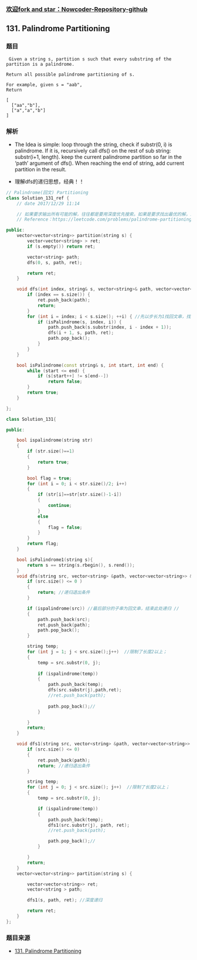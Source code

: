 ### [欢迎fork and star：Nowcoder-Repository-github](https://github.com/ranjiewwen/Nowcoder)

## 131. Palindrome Partitioning

### 题目

```
 Given a string s, partition s such that every substring of the partition is a palindrome.

Return all possible palindrome partitioning of s.

For example, given s = "aab",
Return

[
  ["aa","b"],
  ["a","a","b"]
]

```

### 解析

- The Idea is simple: loop through the string, check if substr(0, i) is palindrome. If it is, recursively call dfs() on the rest of sub string: substr(i+1, length). keep the current palindrome partition so far in the ‘path’ argument of dfs(). When reaching the end of string, add current partition in the result.

- 理解dfs的递归思想，经典！！

```C++
// Palindrome(回文) Partitioning
class Solution_131_ref {
	// date 2017/12/29 11:14

	// 如果要求输出所有可能的解，往往都是要用深度优先搜索。如果是要求找出最优的解，或者解的数量，往往可以使用动态规划
	// Reference：https://leetcode.com/problems/palindrome-partitioning/discuss/41964

public:
	vector<vector<string>> partition(string s) {
		vector<vector<string> > ret;
		if (s.empty()) return ret;

		vector<string> path;
		dfs(0, s, path, ret);

		return ret;
	}

	void dfs(int index, string& s, vector<string>& path, vector<vector<string> >& ret) {
		if (index == s.size()) {
			ret.push_back(path);
			return;
		}
		for (int i = index; i < s.size(); ++i) { //先以步长为1找回文串，找到了下一个回文串也是以步长为1开始 ；下一轮循环以步长为2开始，这样保证所有子回文串找到
			if (isPalindrome(s, index, i)) {
				path.push_back(s.substr(index, i - index + 1));
				dfs(i + 1, s, path, ret);
				path.pop_back();
			}
		}
	}

	bool isPalindrome(const string& s, int start, int end) {
		while (start <= end) {
			if (s[start++] != s[end--])
				return false;
		}
		return true;
	}

};

class Solution_131{

public:

	bool ispalindrome(string str)
	{
		if (str.size()==1)
		{
			return true;
		}

		bool flag = true;
		for (int i = 0; i < str.size()/2; i++)
		{
			if (str[i]==str[str.size()-1-i])
			{
				continue;
			}
			else
			{
				flag = false;
			}
		}
		return flag;
	}

	bool isPalindrome1(string s){
		return s == string(s.rbegin(), s.rend());
	}
	void dfs(string src, vector<string> &path, vector<vector<string>> &ret){
		if (src.size() <= 0 )
		{
			return; //递归退出条件
		}

		if (ispalindrome(src)) //最后部分的子串为回文串，结束此处递归 //
		{
			path.push_back(src);
			ret.push_back(path);
			path.pop_back();
		}

		string temp;
		for (int j = 1; j < src.size();j++)  //限制了长度2以上；
		{
			temp = src.substr(0, j);
		
			if (ispalindrome(temp))
			{
				path.push_back(temp);
				dfs(src.substr(j),path,ret);
				//ret.push_back(path);
				  
				path.pop_back();// 
			}

		}
		return;
	}

	void dfs1(string src, vector<string> &path, vector<vector<string>> &ret){ //bug
		if (src.size() <= 0)
		{
			ret.push_back(path);
			return; //递归退出条件
		}

		string temp;
		for (int j = 0; j < src.size(); j++)  //限制了长度2以上；
		{
			temp = src.substr(0, j);

			if (ispalindrome(temp))
			{
				path.push_back(temp);
				dfs1(src.substr(j), path, ret);
				//ret.push_back(path);

				path.pop_back();// 
			}

		}
		return;
	}
	vector<vector<string>> partition(string s) {

		vector<vector<string>> ret;
		vector<string > path;

		dfs1(s, path, ret); //深度递归

		return ret; 
	}
};

```

### 题目来源

- [131. Palindrome Partitioning](https://leetcode.com/problems/palindrome-partitioning/description/)
